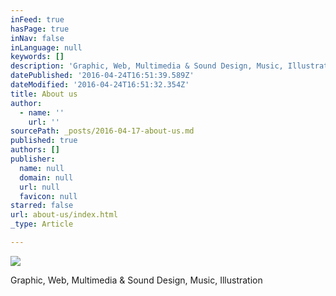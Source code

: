```yaml
---
inFeed: true
hasPage: true
inNav: false
inLanguage: null
keywords: []
description: 'Graphic, Web, Multimedia & Sound Design, Music, Illustration'
datePublished: '2016-04-24T16:51:39.589Z'
dateModified: '2016-04-24T16:51:32.354Z'
title: About us
author:
  - name: ''
    url: ''
sourcePath: _posts/2016-04-17-about-us.md
published: true
authors: []
publisher:
  name: null
  domain: null
  url: null
  favicon: null
starred: false
url: about-us/index.html
_type: Article

---
```

![](https://the-grid-user-content.s3-us-west-2.amazonaws.com/1215028a-8362-4b26-b485-dd690f2f0581.jpg)

Graphic, Web, Multimedia & Sound Design, Music, Illustration